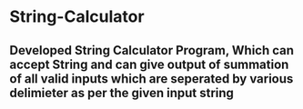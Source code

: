 # String-Calculator

## Developed String Calculator Program, Which can accept String and can give output of summation of all valid inputs which are seperated by various delimieter as per the given input string 
